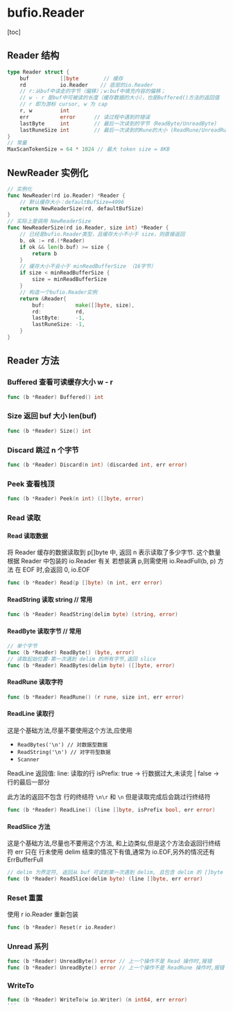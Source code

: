 # bufio.Reader

[toc]

## Reader 结构

```go
type Reader struct {
    buf          []byte        // 缓存
    rd           io.Reader    // 底层的io.Reader
    // r:从buf中读走的字节（偏移）；w:buf中填充内容的偏移；
    // w - r 是buf中可被读的长度（缓存数据的大小），也是Buffered()方法的返回值
    // r 即为游标 cursor, w 为 cap 
    r, w         int
    err          error      // 读过程中遇到的错误
    lastByte     int        // 最后一次读到的字节（ReadByte/UnreadByte)
    lastRuneSize int        // 最后一次读到的Rune的大小 (ReadRune/UnreadRune)
}
// 常量
MaxScanTokenSize = 64 * 1024 // 最大 token size = 8KB
```

## NewReader 实例化

```go
// 实例化
func NewReader(rd io.Reader) *Reader {
    // 默认缓存大小：defaultBufSize=4096
    return NewReaderSize(rd, defaultBufSize)
}
// 实际上是调用 NewReaderSize
func NewReaderSize(rd io.Reader, size int) *Reader {
    // 已经是bufio.Reader类型，且缓存大小不小于 size，则直接返回
    b, ok := rd.(*Reader)
    if ok && len(b.buf) >= size {
        return b
    }
    // 缓存大小不会小于 minReadBufferSize （16字节）
    if size < minReadBufferSize {
        size = minReadBufferSize
    }
    // 构造一个bufio.Reader实例
    return &Reader{
        buf:          make([]byte, size),
        rd:           rd,
        lastByte:     -1,
        lastRuneSize: -1,
    }
}
```

## Reader 方法

### Buffered 查看可读缓存大小 w - r

```go
func (b *Reader) Buffered() int
```

### Size 返回 buf 大小 len(buf)

```go
func (b *Reader) Size() int
```

### Discard 跳过 n 个字节

```go
func (b *Reader) Discard(n int) (discarded int, err error)
```

### Peek 查看栈顶

```go
func (b *Reader) Peek(n int) ([]byte, error)
```

### Read 读取

#### Read 读取数据

将 Reader 缓存的数据读取到 p[]byte 中, 返回 n 表示读取了多少字节.
这个数量根据 Reader 中包装的 io.Reader 有关
若想装满 p,则需使用 io.ReadFull(b, p) 方法
在 EOF 时,会返回 0, io.EOF

```go
func (b *Reader) Read(p []byte) (n int, err error)
```

#### ReadString 读取 string // 常用

```go
func (b *Reader) ReadString(delim byte) (string, error)
```

#### ReadByte 读取字节 // 常用

```go
// 单个字节
func (b *Reader) ReadByte() (byte, error)
// 读取起始位置-第一次遇到 delim 的所有字节,返回 slice
func (b *Reader) ReadBytes(delim byte) ([]byte, error)
```

#### ReadRune 读取字符

```go
func (b *Reader) ReadRune() (r rune, size int, err error)
```

#### ReadLine 读取行

这是个基础方法,尽量不要使用这个方法,应使用

- `ReadBytes('\n') // 对数据型数据`
- `ReadString('\n') // 对字符型数据`
- `Scanner`

ReadLine 返回值:
line: 读取的行
isPrefix: true -> 行数据过大,未读完 | false -> 行的最后一部分

此方法的返回不包含 行的终结符 `\n\r` 和 `\n` 但是读取完成后会跳过行终结符

```go
func (b *Reader) ReadLine() (line []byte, isPrefix bool, err error)
```

#### ReadSlice 方法

这是个基础方法,尽量也不要用这个方法,
和上边类似,但是这个方法会返回行终结符
err 只在 行未使用 delim 结束的情况下有值,通常为 io.EOF,另外的情况还有 ErrBufferFull

```go
// delim 为界定符, 返回从 buf 可读到第一次遇到 delim, 且包含 delim 的 []byte
func (b *Reader) ReadSlice(delim byte) (line []byte, err error)
```

### Reset 重置

使用 r io.Reader 重新包装

```go
func (b *Reader) Reset(r io.Reader)
```

### Unread 系列

```go
func (b *Reader) UnreadByte() error // 上一个操作不是 Read 操作时,报错
func (b *Reader) UnreadByte() error // 上一个操作不是 ReadRune 操作时,报错
```

### WriteTo

````go
func (b *Reader) WriteTo(w io.Writer) (n int64, err error)
```
